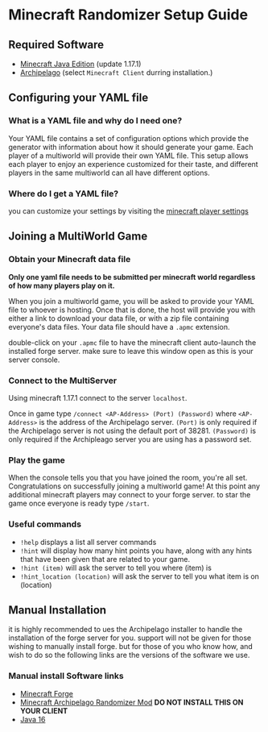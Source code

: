 # Minecraft Randomizer Setup Guide

## Required Software

- [Minecraft Java Edition](https://www.minecraft.net/en-us/store/minecraft-java-edition) (update 1.17.1)
- [Archipelago](https://github.com/ArchipelagoMW/Archipelago/releases) (select `Minecraft Client` durring installation.)

## Configuring your YAML file

### What is a YAML file and why do I need one?
Your YAML file contains a set of configuration options which provide the generator with information about how
it should generate your game. Each player of a multiworld will provide their own YAML file. This setup allows
each player to enjoy an experience customized for their taste, and different players in the same multiworld
can all have different options.

### Where do I get a YAML file?
you can customize your settings by visiting the [minecraft player settings](/games/Minecraft/player-settings)

## Joining a MultiWorld Game

### Obtain your Minecraft data file
**Only one yaml file needs to be submitted per minecraft world regardless of how many players play on it.**

When you join a multiworld game, you will be asked to provide your YAML file to whoever is hosting. Once that
is done, the host will provide you with either a link to download your data file, or with a zip file containing
everyone's data files. Your data file should have a `.apmc` extension.

double-click on your `.apmc` file to have the minecraft client auto-launch the installed forge server.
make sure to leave this window open as this is your server console.

### Connect to the MultiServer
Using minecraft 1.17.1 connect to the server `localhost`.

Once in game type `/connect <AP-Address> (Port) (Password)` where `<AP-Address>` is the address of the
Archipelago server. `(Port)` is only required if the Archipelago server is not using the default port of 38281. `(Password)`
is only required if the Archipleago server you are using has a password set.

### Play the game
When the console tells you that you have joined the room, you're all set. Congratulations
on successfully joining a multiworld game! At this point any additional minecraft players may connect to your
forge server. to star the game once everyone is ready type `/start`. 

### Useful commands
- `!help` displays a list all server commands
- `!hint` will display how many hint points you have, along with any hints that have been given that are related to your game.
- `!hint (item)` will ask the server to tell you where (item) is
- `!hint_location (location)` will ask the server to tell you what item is on (location)

## Manual Installation
it is highly recommended to ues the Archipelago installer to handle the installation of the forge server for you.
support will not be given for those wishing to manually install forge. but for those of you who know how, and wish to
do so the following links are the versions of the software we use.
### Manual install Software links
- [Minecraft Forge](https://files.minecraftforge.net/net/minecraftforge/forge/index_1.17.1.html)
- [Minecraft Archipelago Randomizer Mod](https://github.com/KonoTyran/Minecraft_AP_Randomizer/releases)
**DO NOT INSTALL THIS ON YOUR CLIENT**
- [Java 16](https://docs.aws.amazon.com/corretto/latest/corretto-16-ug/downloads-list.html)

